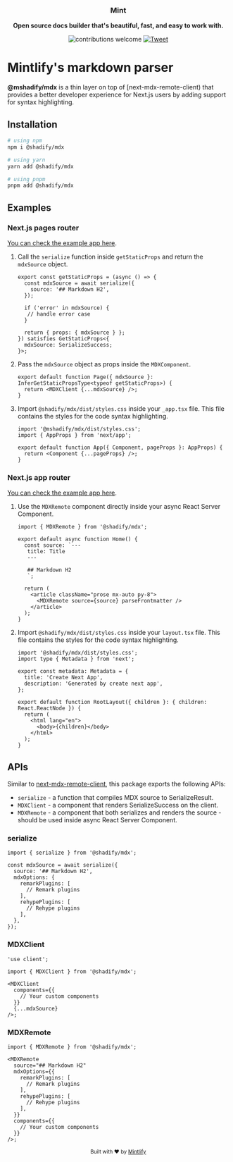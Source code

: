 <div align="center">
  <a href="https://shadyfi.com">
    
  </a>
  <br />
  <p>
    <h3>
      <b>
        Mint
      </b>
    </h3>
  </p>
  <p>
    <b>
      Open source docs builder that's beautiful, fast, and easy to work with.
    </b>
  </p>
  <p>

![contributions welcome](https://img.shields.io/badge/contributions-welcome-brightgreen?logo=github) [![Tweet](https://img.shields.io/twitter/url?url=https%3A%2F%2Fmintlify.com%2F)](https://twitter.com/intent/tweet?url=&text=Check%20out%20%40mintlify)

  </p>
</div>

# Mintlify's markdown parser

**@mshadify/mdx** is a thin layer on top of [next-mdx-remote-client) that provides a better developer experience for Next.js users by adding support for syntax highlighting.

## Installation

```bash
# using npm
npm i @shadify/mdx

# using yarn
yarn add @shadify/mdx

# using pnpm
pnpm add @shadify/mdx
```

## Examples

### Next.js pages router

[You can check the example app here](https://github.com/shadyfi/mdx/tree/main/examples/pages-router).

1. Call the `serialize` function inside `getStaticProps` and return the `mdxSource` object.

   ```tsx
   export const getStaticProps = (async () => {
     const mdxSource = await serialize({
       source: '## Markdown H2',
     });

     if ('error' in mdxSource) {
      // handle error case
     }

     return { props: { mdxSource } };
   }) satisfies GetStaticProps<{
     mdxSource: SerializeSuccess;
   }>;
   ```

2. Pass the `mdxSource` object as props inside the `MDXComponent`.

   ```tsx
   export default function Page({ mdxSource }: InferGetStaticPropsType<typeof getStaticProps>) {
     return <MDXClient {...mdxSource} />;
   }
   ```

3. Import `@shadify/mdx/dist/styles.css` inside your `_app.tsx` file. This file contains the styles for the code syntax highlighting.

   ```tsx
   import '@mshadify/mdx/dist/styles.css';
   import { AppProps } from 'next/app';

   export default function App({ Component, pageProps }: AppProps) {
     return <Component {...pageProps} />;
   }
   ```

### Next.js app router

[You can check the example app here](https://github.com/shadify/mdx/tree/main/examples/app-router).

1. Use the `MDXRemote` component directly inside your async React Server Component.

   ```tsx
   import { MDXRemote } from '@shadify/mdx';

   export default async function Home() {
     const source: `---
      title: Title
      ---

      ## Markdown H2
      `;

     return (
       <article className="prose mx-auto py-8">
         <MDXRemote source={source} parseFrontmatter />
       </article>
     );
   }
   ```

2. Import `@shadify/mdx/dist/styles.css` inside your `layout.tsx` file. This file contains the styles for the code syntax highlighting.

   ```tsx
   import '@shadify/mdx/dist/styles.css';
   import type { Metadata } from 'next';

   export const metadata: Metadata = {
     title: 'Create Next App',
     description: 'Generated by create next app',
   };

   export default function RootLayout({ children }: { children: React.ReactNode }) {
     return (
       <html lang="en">
         <body>{children}</body>
       </html>
     );
   }
   ```

## APIs

Similar to [next-mdx-remote-client](https://github.com/ipikuka/next-mdx-remote-client), this package exports the following APIs:

- `serialize` - a function that compiles MDX source to SerializeResult.
- `MDXClient` - a component that renders SerializeSuccess on the client.
- `MDXRemote` - a component that both serializes and renders the source - should be used inside async React Server Component.

### serialize

```tsx
import { serialize } from '@shadify/mdx';

const mdxSource = await serialize({
  source: '## Markdown H2',
  mdxOptions: {
    remarkPlugins: [
      // Remark plugins
    ],
    rehypePlugins: [
      // Rehype plugins
    ],
  },
});
```

### MDXClient

```tsx
'use client';

import { MDXClient } from '@shadify/mdx';

<MDXClient
  components={{
    // Your custom components
  }}
  {...mdxSource}
/>;
```

### MDXRemote

```tsx
import { MDXRemote } from '@shadify/mdx';

<MDXRemote
  source="## Markdown H2"
  mdxOptions={{
    remarkPlugins: [
      // Remark plugins
    ],
    rehypePlugins: [
      // Rehype plugins
    ],
  }}
  components={{
    // Your custom components
  }}
/>;
```

<div align="center">
  <p>
    <sub>
      Built with ❤︎ by
      <a href="https://shadyfi.com">
        Mintlify
      </a>
    </sub>
  </p>
</div>
